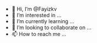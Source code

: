 - 👋 Hi, I’m @Fayizkv
- 👀 I’m interested in ...
- 🌱 I’m currently learning ...
- 💞️ I’m looking to collaborate on ...
- 📫 How to reach me ...

<!---
Fayizkv/Fayizkv is a ✨ special ✨ repository because its `README.md` (this file) appears on your GitHub profile.
You can click the Preview link to take a look at your changes.
--->
